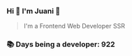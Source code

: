 ### Hi 👋 I&#39;m Juani 🦁

> I&#39;m a Frontend Web Developer SSR

### 📚 Days being a developer: 922
